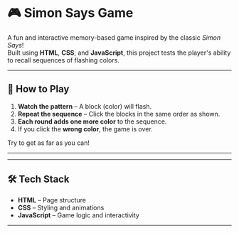 # 🎮 Simon Says Game

A fun and interactive memory-based game inspired by the classic *Simon Says*!  
Built using **HTML**, **CSS**, and **JavaScript**, this project tests the player's ability to recall sequences of flashing colors.

---

## 🧠 How to Play

1. **Watch the pattern** – A block (color) will flash.
2. **Repeat the sequence** – Click the blocks in the same order as shown.
3. **Each round adds one more color** to the sequence.
4. If you click the **wrong color**, the game is over.

Try to get as far as you can!

---



---

## 🛠️ Tech Stack

- **HTML** – Page structure
- **CSS** – Styling and animations
- **JavaScript** – Game logic and interactivity

---



